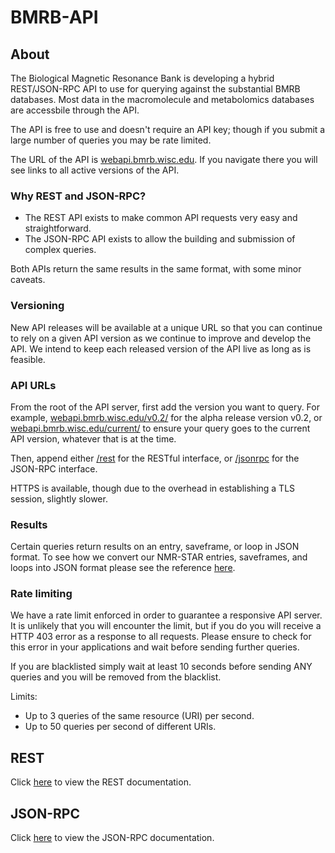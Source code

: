 # BMRB-API

## About

The Biological Magnetic Resonance Bank is developing a hybrid REST/JSON-RPC
API to use for querying against the substantial BMRB databases. Most data in the
macromolecule and metabolomics databases are accessbile through the API.

The API is free to use and doesn't require an API key; though if you submit a
large number of queries you may be rate limited.

The URL of the API is [webapi.bmrb.wisc.edu](http://webapi.bmrb.wisc.edu/). If
you navigate there you will see links to all active versions of the API.

### Why REST and JSON-RPC?

* The REST API exists to make common API requests very easy and straightforward.
* The JSON-RPC API exists to allow the building and submission of complex
queries.

Both APIs return the same results in the same format, with some minor caveats.

### Versioning

New API releases will be available at a unique URL so that you can continue to
rely on a given API version as we continue to improve and develop the API.
We intend to keep each released version of the API live as long as is feasible.

### API URLs

From the root of the API server, first add the version you want to query. For
example, [webapi.bmrb.wisc.edu/v0.2/](http://webapi.bmrb.wisc.edu/v0.2/) for the
alpha release version v0.2, or
[webapi.bmrb.wisc.edu/current/](http://webapi.bmrb.wisc.edu/current/)
to ensure your query goes to the current API version, whatever that is at the
time.

Then, append either [/rest](http://webapi.bmrb.wisc.edu/current/rest) for the
RESTful interface, or [/jsonrpc](http://webapi.bmrb.wisc.edu/current/jsonrpc)
for the JSON-RPC interface.

HTTPS is available, though due to the overhead in establishing a TLS session,
slightly slower.

### Results

Certain queries return results on an entry, saveframe, or loop in JSON format.
To see how we convert our NMR-STAR entries, saveframes, and loops into JSON
format please see the reference [here](documentation/ENTRY.md).

### Rate limiting

We have a rate limit enforced in order to guarantee a responsive API server. It
is unlikely that you will encounter the limit, but if you do you will receive a
HTTP 403 error as a response to all requests. Please ensure to check for this
error in your applications and wait before sending further queries.

If you are blacklisted simply wait at least 10 seconds before sending ANY
queries and you will be removed from the blacklist.

Limits:
* Up to 3 queries of the same resource (URI) per second.
* Up to 50 queries per second of different URIs.

## REST

Click [here](documentation/REST.md) to view the REST documentation.

## JSON-RPC

Click [here](documentation/JSONRPC.md) to view the JSON-RPC documentation.
